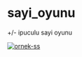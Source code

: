 # sayi_oyunu
+/- ipuculu sayi oyunu


<a href="https://ibb.co/K5jLhWt"><img src="https://i.ibb.co/K5jLhWt/ornek-ss.png" alt="ornek-ss" border="0"></a>
